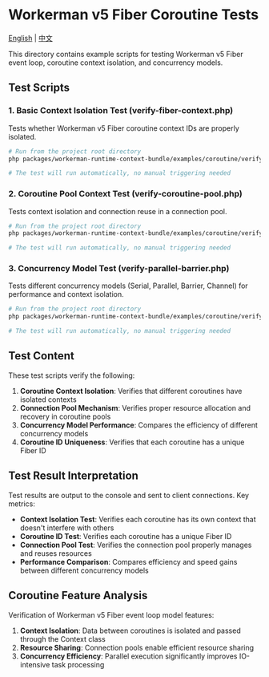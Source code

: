 # Workerman v5 Fiber Coroutine Tests

[English](README.md) | [中文](README.zh-CN.md)

This directory contains example scripts for testing Workerman v5 Fiber event loop, coroutine context isolation, and concurrency models.

## Test Scripts

### 1. Basic Context Isolation Test (verify-fiber-context.php)

Tests whether Workerman v5 Fiber coroutine context IDs are properly isolated.

```bash
# Run from the project root directory
php packages/workerman-runtime-context-bundle/examples/coroutine/verify-fiber-context.php

# The test will run automatically, no manual triggering needed
```

### 2. Coroutine Pool Context Test (verify-coroutine-pool.php)

Tests context isolation and connection reuse in a connection pool.

```bash
# Run from the project root directory
php packages/workerman-runtime-context-bundle/examples/coroutine/verify-coroutine-pool.php

# The test will run automatically, no manual triggering needed
```

### 3. Concurrency Model Test (verify-parallel-barrier.php)

Tests different concurrency models (Serial, Parallel, Barrier, Channel) for performance and context isolation.

```bash
# Run from the project root directory
php packages/workerman-runtime-context-bundle/examples/coroutine/verify-parallel-barrier.php

# The test will run automatically, no manual triggering needed
```

## Test Content

These test scripts verify the following:

1. **Coroutine Context Isolation**: Verifies that different coroutines have isolated contexts
2. **Connection Pool Mechanism**: Verifies proper resource allocation and recovery in coroutine pools
3. **Concurrency Model Performance**: Compares the efficiency of different concurrency models
4. **Coroutine ID Uniqueness**: Verifies that each coroutine has a unique Fiber ID

## Test Result Interpretation

Test results are output to the console and sent to client connections. Key metrics:

- **Context Isolation Test**: Verifies each coroutine has its own context that doesn't interfere with others
- **Coroutine ID Test**: Verifies each coroutine has a unique Fiber ID
- **Connection Pool Test**: Verifies the connection pool properly manages and reuses resources
- **Performance Comparison**: Compares efficiency and speed gains between different concurrency models

## Coroutine Feature Analysis

Verification of Workerman v5 Fiber event loop model features:

1. **Context Isolation**: Data between coroutines is isolated and passed through the Context class
2. **Resource Sharing**: Connection pools enable efficient resource sharing
3. **Concurrency Efficiency**: Parallel execution significantly improves IO-intensive task processing
